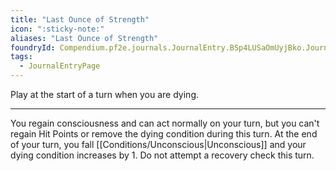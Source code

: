 ```yaml
---
title: "Last Ounce of Strength"
icon: ":sticky-note:"
aliases: "Last Ounce of Strength"
foundryId: Compendium.pf2e.journals.JournalEntry.BSp4LUSaOmUyjBko.JournalEntryPage.Fq1KEUyv0zBp5nMV
tags:
  - JournalEntryPage
---
```

Play at the start of a turn when you are dying.

* * *

You regain consciousness and can act normally on your turn, but you can't regain Hit Points or remove the dying condition during this turn. At the end of your turn, you fall [[Conditions/Unconscious|Unconscious]] and your dying condition increases by 1. Do not attempt a recovery check this turn.